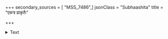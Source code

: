 +++
secondary_sources = [ "MSS_7486",]
jsonClass = "Subhaashita"
title = "एकत्र प्राकृतैः"

+++

<details><summary>Text</summary>

एकत्र प्राकृतैः साम्यम् अन्यत्र परतन्त्रता।  
शुकस्य परितोषाय न वनं न च पत्तनम्॥
</details>
